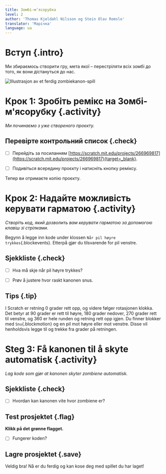 ```yaml
---
title: Зомбі-м’ясорубка
level: 2
author: 'Thomas Kjeldahl Nilsson og Stein Olav Romslo'
translator: 'Марічка'
language: ua
---
```



# Вступ {.intro}

Ми збираємось створити гру, мета якої – перестріляти всіх зомбі до того, як вони дістануться до нас.

![Illustrasjon av et ferdig zombiekanon-spill](zombiekanon.png)


# Крок 1: Зробіть ремікс на Зомбі-м'ясорубку {.activity}

*Ми починаємо з уже створеного проєкту.*

## Перевірте контрольний список {.check}

- [ ] Перейдіть за посиланням
  [https://scratch.mit.edu/projects/266969817](https://scratch.mit.edu/projects/266969817){target=_blank}.

- [ ] Подивіться всередину проєкту і натисніть кнопку реміксу.

Тепер ви отримаєте копію проєкту.


# Крок 2: Надайте можливість керувати гарматою {.activity}

*Створіть код, який дозволить вам керувати гарматою за допомогою клавіш зі стрілками.*

Begynn å legge inn kode under klossen `Når pil høyre trykkes`{.blockevents}.
Etterpå gjør du tilsvarende for pil venstre.

## Sjekkliste {.check}

- [ ] Hva må skje når pil høyre trykkes?

- [ ] Prøv å justere hvor raskt kanonen snus.

## Tips {.tip}

I Scratch er retning 0 grader rett opp, og videre følger rotasjonen klokka. Det
betyr at 90 grader er rett til høyre, 180 grader nedover, 270 grader rett til
venstre, og 360 er hele runden og retning rett opp igjen. Du finner blokker med
`Snu`{.blockmotion} og en pil mot høyre eller mot venstre. Disse vil henholdsvis
legge til og trekke fra grader på retningen.

# Steg 3: Få kanonen til å skyte automatisk {.activity}

*Lag kode som gjør at kanonen skyter zombiene automatisk.*

## Sjekkliste {.check}

- [ ] Hvordan kan kanonen vite hvor zombiene er?

## Test prosjektet {.flag}

__Klikk på det grønne flagget.__

- [ ]  Fungerer koden?

## Lagre prosjektet {.save}

Veldig bra! Nå er du ferdig og kan kose deg med spillet du har laget!

